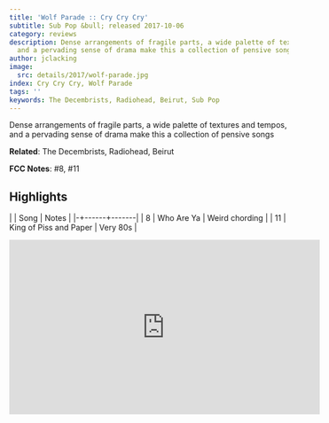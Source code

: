 ```yaml
---
title: 'Wolf Parade :: Cry Cry Cry'
subtitle: Sub Pop &bull; released 2017-10-06
category: reviews
description: Dense arrangements of fragile parts, a wide palette of textures and tempos,
  and a pervading sense of drama make this a collection of pensive songs
author: jclacking
image:
  src: details/2017/wolf-parade.jpg
index: Cry Cry Cry, Wolf Parade
tags: ''
keywords: The Decembrists, Radiohead, Beirut, Sub Pop
---
```

Dense arrangements of fragile parts, a wide palette of textures and tempos, and a pervading sense of drama make this a collection of pensive songs<!--more-->

**Related**: The Decembrists, Radiohead, Beirut

**FCC Notes**: #8, #11

## Highlights

| | Song | Notes |
|-+------+-------|
| 8 | Who Are Ya | Weird chording |
| 11 | King of Piss and Paper | Very 80s |

<div class="tlo-detail-video"><iframe width="560" height="315" src="https://www.youtube.com/embed/RhG6crUCY6E" frameborder="0" allow="autoplay; encrypted-media" allowfullscreen></iframe></div>

